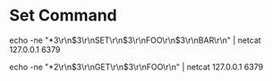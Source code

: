 # Set Command

echo -ne "\*3\r\n\$3\r\nSET\r\n\$3\r\nFOO\r\n\$3\r\nBAR\r\n" | netcat 127.0.0.1 6379

echo -ne "\*2\r\n\$3\r\nGET\r\n\$3\r\nFOO\r\n" | netcat 127.0.0.1 6379
